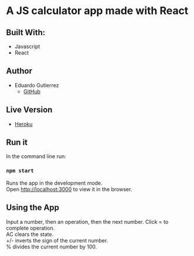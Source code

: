 # A JS calculator app made with React

## Built With:

- Javascript
- React

## Author

- Eduardo Gutierrez 
  - [GitHub](https://github.com/fedgut/)

## Live Version
- [Heroku](https://fedgut-calculator.herokuapp.com/)

## Run it

In the command line run:

### `npm start`

Runs the app in the development mode.<br />
Open [http://localhost:3000](http://localhost:3000) to view it in the browser.

## Using the App

Input a number, then an operation, then the next number. Click = to complete operation.  
AC clears the state.    
+/- inverts the sign of the current number.    
% divides the current number by 100.  
